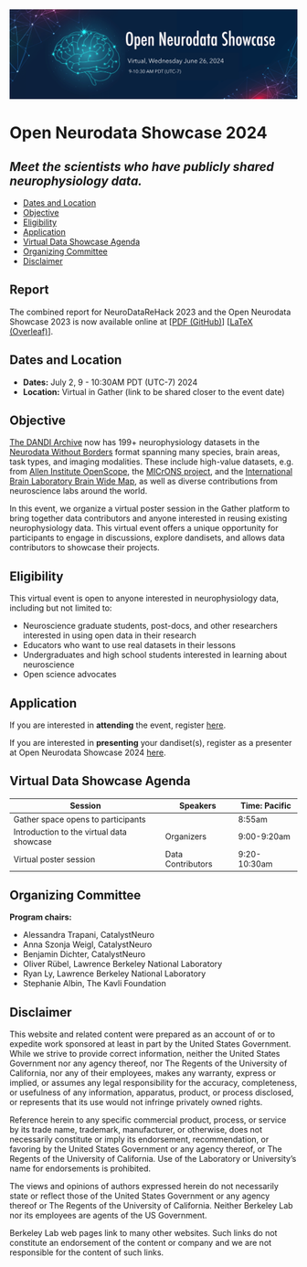 <img alt="OpenNeuroDataShowcase banner" src="images/open_neurodata_showcase_banner.png">

# Open Neurodata Showcase 2024
## *Meet the scientists who have publicly shared neurophysiology data.*

* [Dates and Location](#dates-and-location)
* [Objective](#objective)
* [Eligibility](#eligibility)
* [Application](#application)
* [Virtual Data Showcase Agenda](#agenda)
* [Organizing Committee](#organizing-committee)
* [Disclaimer](#disclaimer)

## Report

The combined report for NeuroDataReHack 2023 and the Open Neurodata Showcase 2023 is now available online at [[PDF (GitHub)](../HCK16_2023_Granada_RH/report/Report__NeuroDataReHack_2023.pdf)] [[LaTeX (Overleaf)](https://www.overleaf.com/read/gzpkpyzcrvfr#1400b0)].

## Dates and Location

- **Dates:** July 2, 9 - 10:30AM PDT (UTC-7) 2024
- **Location:** Virtual in Gather (link to be shared closer to the event date)

## Objective
[The DANDI Archive](http://dandiarchive.org) now has 199+ neurophysiology datasets in the 
[Neurodata Without Borders](http://nwb.org) format  spanning many species, brain  areas, task types, and imaging 
modalities. These include high-value datasets, e.g. from [Allen Institute OpenScope](https://dandiarchive.org/dandiset/search?search=openscope), the [MICrONS project](https://dandiarchive.org/dandiset/000402), and the 
[International Brain Laboratory Brain Wide Map](https://dandiarchive.org/dandiset/000409), as well as diverse contributions from neuroscience labs around the world.

In this event, we organize a virtual poster session in the Gather platform to bring together data contributors
and anyone interested in reusing existing neurophysiology data.
This virtual event offers a unique opportunity for participants to engage in discussions, explore dandisets, 
and allows data contributors to showcase their projects.

## Eligibility

This virtual event is open to anyone interested in neurophysiology data, including but not limited to:
* Neuroscience graduate students, post-docs, and other researchers interested in using open data in their research
* Educators who want to use real datasets in their lessons
* Undergraduates and high school students interested in learning about neuroscience
* Open science advocates

## Application

If you are interested in **attending** the event, register [here](https://forms.gle/amPd4h5kN9BPLX4g7). 

If you are interested in **presenting** your dandiset(s), register as a presenter at Open Neurodata Showcase 2024 [here](https://forms.gle/FwMEEtvQUtzFiEhg7).

## Virtual Data Showcase Agenda

| Session                                   | Speakers          | Time: Pacific |
|-------------------------------------------|-------------------|---------------|
| Gather space opens to participants        |                   | 8:55am        |
| Introduction to the virtual data showcase | Organizers        | 9:00-9:20am   |
| Virtual poster session                    | Data Contributors | 9:20-10:30am  |

<!--
## Presenters

-->

## Organizing Committee

**Program chairs:**
* Alessandra Trapani, CatalystNeuro
* Anna Szonja Weigl, CatalystNeuro
* Benjamin Dichter, CatalystNeuro
* Oliver Rübel, Lawrence Berkeley National Laboratory
* Ryan Ly, Lawrence Berkeley National Laboratory
* Stephanie Albin, The Kavli Foundation


## Disclaimer

This website and related content were prepared as an account of or to expedite work sponsored at least in part by 
the United States Government. While we strive to provide correct information, neither the United States Government 
nor any agency thereof, nor The Regents of the University of California, nor any of their employees, makes any 
warranty, express or implied, or assumes any legal responsibility for the accuracy, completeness, or usefulness of 
any information, apparatus, product, or process disclosed, or represents that its use would not infringe privately 
owned rights.

Reference herein to any specific commercial product, process, or service by its trade name, trademark, manufacturer, 
or otherwise, does not necessarily constitute or imply its endorsement, recommendation, or favoring by the United 
States Government or any agency thereof, or The Regents of the University of California.  Use of the Laboratory or 
University’s name for endorsements is prohibited.

The views and opinions of authors expressed herein do not necessarily state or reflect those of the United States 
Government or any agency thereof or The Regents of the University of California.  Neither Berkeley Lab nor its 
employees are agents of the US Government.

Berkeley Lab web pages link to many other websites.  Such links do not constitute an endorsement of the content or 
company and we are not responsible for the content of such links.
